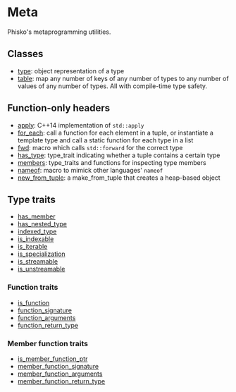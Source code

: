 # Meta

Phisko's metaprogramming utilities.

## Classes

* [type](type.md): object representation of a type
* [table](table.md): map any number of keys of any number of types to any number of values of any number of types. All with compile-time type safety.

## Function-only headers

* [apply](apply.md): C++14 implementation of `std::apply`
* [for_each](for_each.md): call a function for each element in a tuple, or instantiate a template type and call a static function for each type in a list
* [fwd](fwd.md): macro which calls `std::forward` for the correct type
* [has_type](has_type.md): type_trait indicating whether a tuple contains a certain type
* [members](member.mds): type_traits and functions for inspecting type members
* [nameof](nameof.md): macro to mimick other languages' `nameof`
* [new_from_tuple](new_from_tuple.md): a make_from_tuple that creates a heap-based object

## Type traits

* [has_member](traits/has_memer.md)
* [has_nested_type](traits/has_nested_type.md)
* [indexed_type](traits/indexed_type.md)
* [is_indexable](traits/is_indexable.md)
* [is_iterable](traits/is_iterable.md)
* [is_specialization](traits/is_specialization.md)
* [is_streamable](traits/is_streamable.md)
* [is_unstreamable](traits/is_unstreamable.md)

### Function traits

* [is_function](traits/is_function.md)
* [function_signature](traits/function_signature.md)
* [function_arguments](traits/function_arguments.md)
* [function_return_type](traits/function_return_type.md)

### Member function traits

* [is_member_function_ptr](traits/is_member_function_ptr.md)
* [member_function_signature](traits/member_function_signature.md)
* [member_function_arguments](traits/member_function_arguments.md)
* [member_function_return_type](traits/member_function_return_type.md)


